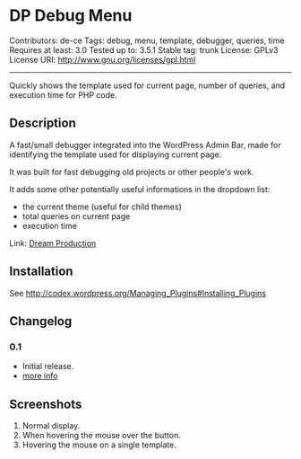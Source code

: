 # DP Debug Menu

Contributors: de-ce
Tags: debug, menu, template, debugger, queries, time
Requires at least: 3.0
Tested up to: 3.5.1
Stable tag: trunk
License: GPLv3
License URI: http://www.gnu.org/licenses/gpl.html

-----------------------

Quickly shows the template used for current page, number of queries, and execution time for PHP code.

## Description

A fast/small debugger integrated into the WordPress Admin Bar, made for identifying the template used for displaying current page.

It was built for fast debugging old projects or other people's work.

It adds some other  potentially useful informations in the dropdown list:
* the current theme (useful for child themes)
* total queries on current page
* execution time

Link: [Dream Production](http://dreamproduction.com)

## Installation

See <http://codex.wordpress.org/Managing_Plugins#Installing_Plugins>

## Changelog

### 0.1
* Initial release.
* [more info](http://dreamproduction.com/wordpress-plugins/dp-debug-menu/v-0-1)


## Screenshots

1. Normal display.
2. When hovering the mouse over the button.
3. Hovering the mouse on a single template.